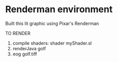 # Renderman environment

Built this lit graphic using Pixar's Renderman

TO RENDER
1) compile shaders: shader myShader.sl
2) renderJava golf
3) eog golf.tiff


